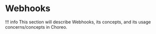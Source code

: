 # Webhooks

!!! info
    This section will describe Webhooks, its concepts, and its usage concerns/concepts in Choreo.
